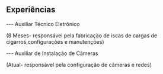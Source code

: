 





## Experiências 

--- Auxiliar Técnico Eletrônico 

(8 Meses- responsável pela fabricação de iscas de cargas de cigarros,configurações e manutenções)

--- Auxiliar de Instalação de Câmeras

(Atual- responsável pela configuração de câmeras e redes)